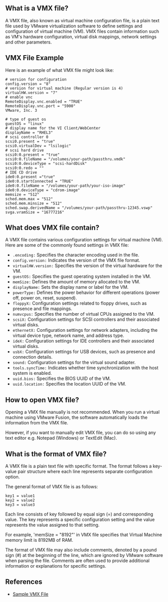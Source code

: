 ## What is a VMX file?

A VMX file, also known as virtual machine configuration file, is a plain text file used by VMware virtualization software to define settings and configuration of virtual machine (VM). VMX files contain information such as VM's hardware configuration, virtual disk mappings, network settings and other parameters.

## VMX File Example

Here is an example of what VMX file might look like:

```
# version for configuration
config.version = "8"
# version for virtual machine (Regular version is 4)
virtualHW.version = "7"
# enable vnc
RemoteDisplay.vnc.enabled = "TRUE"
RemoteDisplay.vnc.port = "5900"
VMware, Inc. 3

# type of guest os
guestOS = "linux"
# display name for the VI Client/WebCenter
displayName = "RHEL3"
# scsi controller 0
scsi0.present = "true"
scsi0.virtualDev = "lsilogic"
# scsi hard drive
scsi0:0.present = "true"
scsi0:0.fileName = "/volumes/your-path/passthru.vmdk"
scsi0:0.deviceType = "scsi-hardDisk"
scsi0:0.redo = ""
# IDE CD drive
ide0:0.present ="true"
ide0:0.startConnected = "TRUE"
ide0:0.fileName = "/volumes/your-path/your-iso-image"
ide0:0.deviceType = "cdrom-image"
memsize = "512"
sched.mem.max = "512"
sched.mem.minsize = "512"
sched.swap.derivedName = "/volumes/your-path/passthru-12345.vswp"
svga.vramSize = "16777216"
```

## What does VMX file contain?

A VMX file contains various configuration settings for virtual machine (VM). Here are some of the commonly found settings in VMX file:

- `.encoding:` Specifies the character encoding used in the file.
- `config.version:` Indicates the version of the VMX file format.
- `virtualHW.version:` Specifies the version of the virtual hardware for the VM.
- `guestOS:` Specifies the guest operating system installed in the VM.
- `memSize:` Defines the amount of memory allocated to the VM.
- `displayName:` Sets the display name or label for the VM.
- `powerType:` Defines the power behavior for different operations (power off, power on, reset, suspend).
- `floppyX:` Configuration settings related to floppy drives, such as presence and file mappings.
- `numvcpus:` Specifies the number of virtual CPUs assigned to the VM.
- `scsiX:` Configuration settings for SCSI controllers and their associated virtual disks.
- `ethernetX:` Configuration settings for network adapters, including the virtual device type, network name, and address type.
- `ideX:` Configuration settings for IDE controllers and their associated virtual disks.
- `usbX:` Configuration settings for USB devices, such as presence and connection details.
- `sound:` Configuration settings for the virtual sound adapter.
- `tools.syncTime:` Indicates whether time synchronization with the host system is enabled.
- `uuid.bios:` Specifies the BIOS UUID of the VM.
- `uuid.location:` Specifies the location UUID of the VM.

## How to open VMX file?

Opening a VMX file manually is not recommended. When you run a virtual machine using VMware Fusion, the software automatically loads the information from the VMX file.

However, if you want to manually edit VMX file, you can do so using any text editor e.g. Notepad (Windows) or TextEdit (Mac).

## What is the format of VMX file?

A VMX file is a plain text file with specific format. The format follows a key-value pair structure where each line represents separate configuration option.

The general format of VMX file is as follows:

```
key1 = value1
key2 = value2
key3 = value3
```

Each line consists of key followed by equal sign (=) and corresponding value. The key represents a specific configuration setting and the value represents the value assigned to that setting.

For example, 'memSize = "8192"' in VMX file specifies that Virtual Machine memory limit is 8192MB of RAM.

The format of VMX file may also include comments, denoted by a pound sign (#) at the beginning of the line, which are ignored by VMware software when parsing the file. Comments are often used to provide additional information or explanations for specific settings.

## References
* [Sample VMX File](https://www.vmware.com/pdf/vsp_4_vmdirectpath_host.pdf)



